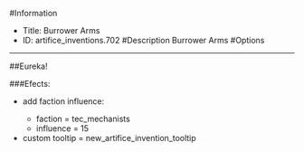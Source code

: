 #Information
 - Title: Burrower Arms
 - ID: artifice_inventions.702
#Description
Burrower Arms
#Options

___
##Eureka!

###Efects:<ul><li>add faction influence:</li><ul><li>faction = tec_mechanists</li><li>influence = 15</li></ul><li>custom tooltip = new_artifice_invention_tooltip</li></ul>
